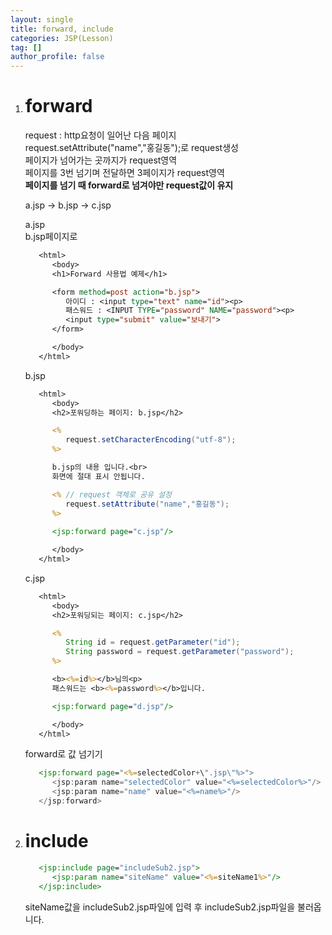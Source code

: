 ```yaml
---
layout: single
title: forward, include
categories: JSP(Lesson)
tag: []
author_profile: false
---
```


1. # forward
   request : http요청이 일어난 다음 페이지   
   request.setAttribute("name","홍길동");로 request생성   
   페이지가 넘어가는 곳까지가 request영역   
   페이지를 3번 넘기며 전달하면 3페이지가 request영역   
   __페이지를 넘기 때 forward로 넘겨야만 request값이 유지__    

   a.jsp -> b.jsp -> c.jsp   

   a.jsp   
   b.jsp페이지로    
   ```jsp
      <html>
         <body>
         <h1>Forward 사용법 예제</h1>

         <form method=post action="b.jsp">
            아이디 : <input type="text" name="id"><p>
            패스워드 : <INPUT TYPE="password" NAME="password"><p>
            <input type="submit" value="보내기">
         </form>

         </body>
      </html>
   ```   

   b.jsp   

   ```jsp
      <html>
         <body>
         <h2>포워딩하는 페이지: b.jsp</h2>

         <%
            request.setCharacterEncoding("utf-8");
         %>

         b.jsp의 내용 입니다.<br>
         화면에 절대 표시 안됩니다.

         <%	// request 객체로 공유 설정
            request.setAttribute("name","홍길동");
         %>
         
         <jsp:forward page="c.jsp"/>  

         </body>
      </html>
   ```   

   c.jsp   
   ```jsp
      <html>
         <body>
         <h2>포워딩되는 페이지: c.jsp</h2>

         <%
            String id = request.getParameter("id");
            String password = request.getParameter("password");
         %>

         <b><%=id%></b>님의<p>
         패스워드는 <b><%=password%></b>입니다.

         <jsp:forward page="d.jsp"/>  

         </body>
      </html>

   ```   

   forward로 값 넘기기   
   ```jsp
      <jsp:forward page="<%=selectedColor+\".jsp\"%>">
         <jsp:param name="selectedColor" value="<%=selectedColor%>"/>
         <jsp:param name="name" value="<%=name%>"/>
      </jsp:forward>
   ```    

1. # include   
   ```jsp
      <jsp:include page="includeSub2.jsp">
         <jsp:param name="siteName" value="<%=siteName1%>"/>
      </jsp:include>
   ```   
   siteName값을 includeSub2.jsp파일에 입력 후 includeSub2.jsp파일을 불러옵니다.   

   